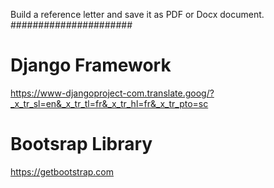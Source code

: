 Build a reference letter and save it as PDF or Docx document.
######################

# Django Framework
https://www-djangoproject-com.translate.goog/?_x_tr_sl=en&_x_tr_tl=fr&_x_tr_hl=fr&_x_tr_pto=sc

# Bootsrap Library
https://getbootstrap.com
